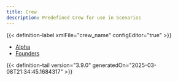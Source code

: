 ```yaml
---
title: Crew
description: Predefined Crew for use in Scenarios
---
```




<!-- This is generated by the MarsSim HelpGenertor, do not edit. -->

{{< definition-label xmlFile="crew_name" configEditor="true" >}}


- [Alpha](../crew/alpha)
- [Founders](../crew/founders)


{{< definition-tail version="3.9.0" generatedOn="2025-03-08T21:34:45.1684317" >}}


